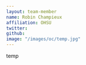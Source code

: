 ```yaml
---
layout: team-member
name: Robin Champieux 
affiliation: OHSU
twitter: 
github: 
image: "/images/oc/temp.jpg"
---
```


temp